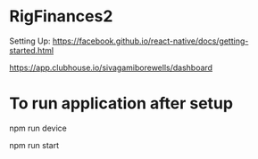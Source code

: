 # RigFinances2

Setting Up: https://facebook.github.io/react-native/docs/getting-started.html

https://app.clubhouse.io/sivagamiborewells/dashboard

# To run application after setup

npm run device

npm run start
